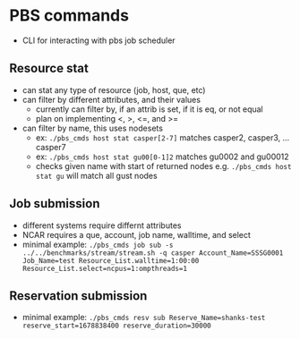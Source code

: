 # PBS commands
- CLI for interacting with pbs job scheduler

## Resource stat
- can stat any type of resource (job, host, que, etc)
- can filter by different attributes, and their values
  - currently can filter by, if an attrib is set, if it is eq, or not equal
  - plan on implementing <, >, <=, and >=
- can filter by name, this uses nodesets
  - ex: `./pbs_cmds host stat casper[2-7]` matches casper2, casper3, ... casper7
  - ex: `./pbs_cmds host stat gu00[0-1]2` matches gu0002 and gu00012
  - checks given name with start of returned nodes e.g. `./pbs_cmds host stat gu` will match all gust nodes

## Job submission
- different systems require differnt attributes
- NCAR requires a que, account, job name, walltime, and select
- minimal example: `./pbs_cmds job sub -s ../../benchmarks/stream/stream.sh -q casper Account_Name=SSSG0001 Job_Name=test Resource_List.walltime=1:00:00 Resource_List.select=ncpus=1:ompthreads=1`

## Reservation submission
- minimal example: `./pbs_cmds resv sub Reserve_Name=shanks-test reserve_start=1678838400 reserve_duration=30000`
